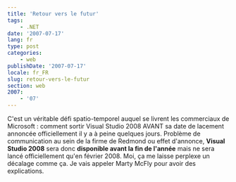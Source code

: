 ```yaml
---
title: 'Retour vers le futur'
tags:
    - .NET
date: '2007-07-17'
lang: fr
type: post
categories:
    - web
publishDate: '2007-07-17'
locale: fr_FR
slug: retour-vers-le-futur
section: web
2007:
    - '07'
---
```


C'est un véritable défi spatio-temporel auquel se livrent les commerciaux de Microsoft&nbsp;: comment sortir Visual Studio 2008 AVANT sa date de lacement annoncée officiellement il y a à peine quelques jours. Problème de communication au sein de la firme de Redmond ou effet d'annonce, **Visual Studio 2008** sera donc **disponible avant la fin de l'année** mais ne sera lancé officiellement qu'en février 2008\. Moi, ça me laisse perplexe un décalage comme ça. Je vais appeler Marty McFly pour avoir des explications.
